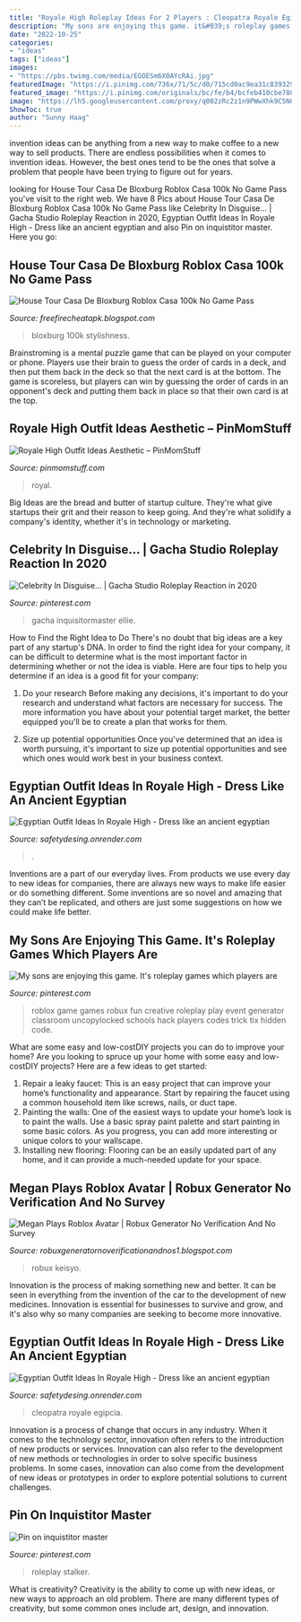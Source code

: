 ```yaml
---
title: "Royale High Roleplay Ideas For 2 Players : Cleopatra Royale Egipcia"
description: "My sons are enjoying this game. it&#039;s roleplay games which players are"
date: "2022-10-25"
categories:
- "ideas"
tags: ["ideas"]
images:
- "https://pbs.twimg.com/media/EGOESm6X0AYcRAi.jpg"
featuredImage: "https://i.pinimg.com/736x/71/5c/d0/715cd0ac9ea31c839329830941d0b348.jpg"
featured_image: "https://i.pinimg.com/originals/bc/fe/b4/bcfeb410cbe780f1bbf02bedf15fa66c.jpg"
image: "https://lh5.googleusercontent.com/proxy/q002zRc2z1n9PWwXhk9C5N0g2oy9_i1GwJ2lpfB3rR9RQA3o3O1WIDYus56ykSt4J6Y8MZeU6Lz5dMQ_sw_z88fewXU=w1200-h630-n-k-no-nu"
ShowToc: true
author: "Sunny Haag"
---
```



invention ideas can be anything from a new way to make coffee to a new way to sell products. There are endless possibilities when it comes to invention ideas. However, the best ones tend to be the ones that solve a problem that people have been trying to figure out for years.

	

		
looking for House Tour Casa De Bloxburg Roblox Casa 100k No Game Pass you've visit to the right web. We have 8 Pics about House Tour Casa De Bloxburg Roblox Casa 100k No Game Pass like Celebrity In Disguise... | Gacha Studio Roleplay Reaction in 2020, Egyptian Outfit Ideas In Royale High - Dress like an ancient egyptian and also Pin on inquistitor master. Here you go:
		
    
## House Tour Casa De Bloxburg Roblox Casa 100k No Game Pass

<img loading=lazy src="https://pbs.twimg.com/media/EGOESm6X0AYcRAi.jpg" onerror="this.onerror=null;this.src='https://tse4.mm.bing.net/th?id=OIP.s5jQP7jUcDnvi1GhCJA1PgHaFS&amp;pid=15.1';" alt="House Tour Casa De Bloxburg Roblox Casa 100k No Game Pass">

_Source: freefirecheatapk.blogspot.com_

>bloxburg 100k stylishness. 

	

Brainstroming is a mental puzzle game that can be played on your computer or phone. Players use their brain to guess the order of cards in a deck, and then put them back in the deck so that the next card is at the bottom. The game is scoreless, but players can win by guessing the order of cards in an opponent's deck and putting them back in place so that their own card is at the top.

    
## Royale High Outfit Ideas Aesthetic – PinMomStuff

<img loading=lazy src="https://i.pinimg.com/originals/bc/fe/b4/bcfeb410cbe780f1bbf02bedf15fa66c.jpg" onerror="this.onerror=null;this.src='https://tse1.mm.bing.net/th?id=OIP.4heudSjgguc2fEICd-iVLgHaLI&amp;pid=15.1';" alt="Royale High Outfit Ideas Aesthetic – PinMomStuff">

_Source: pinmomstuff.com_

>royal. 

	

Big Ideas are the bread and butter of startup culture. They're what give startups their grit and their reason to keep going. And they're what solidify a company's identity, whether it's in technology or marketing.

    
## Celebrity In Disguise... | Gacha Studio Roleplay Reaction In 2020

<img loading=lazy src="https://i.pinimg.com/736x/71/5c/d0/715cd0ac9ea31c839329830941d0b348.jpg" onerror="this.onerror=null;this.src='https://tse3.mm.bing.net/th?id=OIP.HkFkm9wH_8sZ7Rr4sD2eMwHaEK&amp;pid=15.1';" alt="Celebrity In Disguise... | Gacha Studio Roleplay Reaction in 2020">

_Source: pinterest.com_

>gacha inquisitormaster ellie. 

	

How to Find the Right Idea to Do
There's no doubt that big ideas are a key part of any startup's DNA. In order to find the right idea for your company, it can be difficult to determine what is the most important factor in determining whether or not the idea is viable. Here are four tips to help you determine if an idea is a good fit for your company:
1. Do your research
 Before making any decisions, it's important to do your research and understand what factors are necessary for success. The more information you have about your potential target market, the better equipped you'll be to create a plan that works for them.

2. Size up potential opportunities
Once you've determined that an idea is worth pursuing, it's important to size up potential opportunities and see which ones would work best in your business context.

    
## Egyptian Outfit Ideas In Royale High - Dress Like An Ancient Egyptian

<img loading=lazy src="https://i.ytimg.com/vi/50gdlYoWBa4/maxresdefault.jpg" onerror="this.onerror=null;this.src='https://tse2.mm.bing.net/th?id=OIP.dW3_mu5eH1c1TDxE9tRQggHaEK&amp;pid=15.1';" alt="Egyptian Outfit Ideas In Royale High - Dress like an ancient egyptian">

_Source: safetydesing.onrender.com_

>. 

	

Inventions are a part of our everyday lives. From products we use every day to new ideas for companies, there are always new ways to make life easier or do something different. Some inventions are so novel and amazing that they can’t be replicated, and others are just some suggestions on how we could make life better.

    
## My Sons Are Enjoying This Game. It&#039;s Roleplay Games Which Players Are

<img loading=lazy src="https://s-media-cache-ak0.pinimg.com/736x/b4/0d/85/b40d85989f15c052bb0b7562f07ce402.jpg" onerror="this.onerror=null;this.src='https://tse4.mm.bing.net/th?id=OIP._zctgXCnq4k58yvzDFopMAHaEK&amp;pid=15.1';" alt="My sons are enjoying this game. It&#039;s roleplay games which players are">

_Source: pinterest.com_

>roblox game games robux fun creative roleplay play event generator classroom uncopylocked schools hack players codes trick tix hidden code. 

	

What are some easy and low-costDIY projects you can do to improve your home?
Are you looking to spruce up your home with some easy and low-costDIY projects? Here are a few ideas to get started: 
1. Repair a leaky faucet: This is an easy project that can improve your home’s functionality and appearance. Start by repairing the faucet using a common household item like screws, nails, or duct tape. 
2. Painting the walls: One of the easiest ways to update your home’s look is to paint the walls. Use a basic spray paint palette and start painting in some basic colors. As you progress, you can add more interesting or unique colors to your wallscape. 
3. Installing new flooring: Flooring can be an easily updated part of any home, and it can provide a much-needed update for your space.

    
## Megan Plays Roblox Avatar | Robux Generator No Verification And No Survey

<img loading=lazy src="https://lh5.googleusercontent.com/proxy/q002zRc2z1n9PWwXhk9C5N0g2oy9_i1GwJ2lpfB3rR9RQA3o3O1WIDYus56ykSt4J6Y8MZeU6Lz5dMQ_sw_z88fewXU=w1200-h630-n-k-no-nu" onerror="this.onerror=null;this.src='https://tse2.mm.bing.net/th?id=OIP.jW90tAjFA7vGU3WIYDuBqAHaFj&amp;pid=15.1';" alt="Megan Plays Roblox Avatar | Robux Generator No Verification And No Survey">

_Source: robuxgeneratornoverificationandnos1.blogspot.com_

>robux keisyo. 

	

Innovation is the process of making something new and better. It can be seen in everything from the invention of the car to the development of new medicines. Innovation is essential for businesses to survive and grow, and it's also why so many companies are seeking to become more innovative.

    
## Egyptian Outfit Ideas In Royale High - Dress Like An Ancient Egyptian

<img loading=lazy src="https://i.pinimg.com/originals/0c/b9/c0/0cb9c0e180cd5d30837066dbb658febe.jpg" onerror="this.onerror=null;this.src='https://tse2.mm.bing.net/th?id=OIP.W_dZwzjXAH9l9_xbK8N3sgHaHa&amp;pid=15.1';" alt="Egyptian Outfit Ideas In Royale High - Dress like an ancient egyptian">

_Source: safetydesing.onrender.com_

>cleopatra royale egipcia. 

	

Innovation is a process of change that occurs in any industry. When it comes to the technology sector, innovation often refers to the introduction of new products or services. Innovation can also refer to the development of new methods or technologies in order to solve specific business problems. In some cases, innovation can also come from the development of new ideas or prototypes in order to explore potential solutions to current challenges.

    
## Pin On Inquistitor Master

<img loading=lazy src="https://i.pinimg.com/originals/c5/4c/23/c54c2381ee4ae21cccf7b7fe19a3f070.jpg" onerror="this.onerror=null;this.src='https://tse1.mm.bing.net/th?id=OIP.wPU0IoVR41lwoSIUNuWZRAHaFj&amp;pid=15.1';" alt="Pin on inquistitor master">

_Source: pinterest.com_

>roleplay stalker. 

	

What is creativity?
Creativity is the ability to come up with new ideas, or new ways to approach an old problem. There are many different types of creativity, but some common ones include art, design, and innovation.

